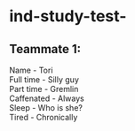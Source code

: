 # ind-study-test-

## Teammate 1:
Name - Tori  
Full time - Silly guy  
Part time - Gremlin  
Caffenated - Always  
Sleep - Who is she?  
Tired - Chronically  